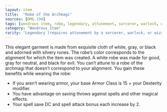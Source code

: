 ```yaml
---
layout: item
title:  "Robe of the Archmagi"
sources: [DMG.194]
tags: [wondrous item, robe, legendary, attunement, sorcerer, warlock, wizard]
category: "Wondrous Item"
rarity: "Legendary (requires attunement by a sorcerer, warlock, or wizard)"
---
```


This elegant garment is made from exquisite cloth of white, gray, or black and adorned with silvery runes. The robe’s color corresponds to the alignment for which the item was created. A white robe was made for good, gray for neutral, and black for evil. You can’t attune to a robe of the archmagi that doesn’t correspond to your alignment. You gain these benefits while wearing the robe:

* If you aren’t wearing armor, your base Armor Class is 15 + your Dexterity modifier.
* You have advantage on saving throws against spells and other magical effects.
* Your spell save DC and spell attack bonus each increase by 2.